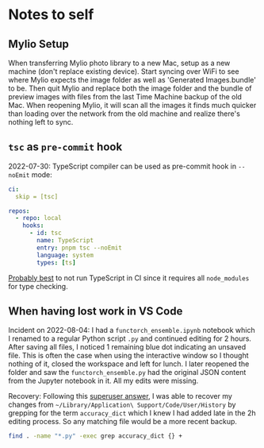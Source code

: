 # Notes to self

## Mylio Setup

When transferring Mylio photo library to a new Mac, setup as a new machine (don't replace existing device). Start syncing over WiFi to see where Mylio expects the image folder as well as 'Generated Images.bundle' to be. Then quit Mylio and replace both the image folder and the bundle of preview images with files from the last Time Machine backup of the old Mac. When reopening Mylio, it will scan all the images it finds much quicker than loading over the network from the old machine and realize there's nothing left to sync.

## `tsc` as `pre-commit` hook

2022-07-30: TypeScript compiler can be used as pre-commit hook in `--noEmit` mode:

```yml
ci:
  skip = [tsc]

repos:
  - repo: local
    hooks:
      - id: tsc
        name: TypeScript
        entry: pnpm tsc --noEmit
        language: system
        types: [ts]
```

[Probably best](https://twitter.com/messages/843173484343644161-1317920112700231682) to not run TypeScript in CI since it requires all `node_modules` for type checking.

## When having lost work in VS Code

Incident on 2022-08-04: I had a `functorch_ensemble.ipynb` notebook which I renamed to a regular Python script `.py` and continued editing for 2 hours. After saving all files, I noticed 1 remaining blue dot indicating an unsaved file. This is often the case when using the interactive window so I thought nothing of it, closed the workspace and left for lunch. I later reopened the folder and saw the `functorch_ensemble.py` had the original JSON content from the Jupyter notebook in it. All my edits were missing.

Recovery: Following this [superuser answer](https://superuser.com/a/1723403), I was able to recover my changes from `~/Library/Application\ Support/Code/User/History` by grepping for the term `accuracy_dict` which I knew I had added late in the 2h editing process. So any matching file would be a more recent backup.

```sh
find . -name "*.py" -exec grep accuracy_dict {} +
```

